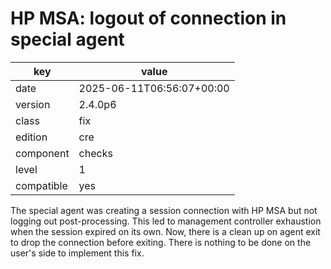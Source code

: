 [//]: # (werk v2)
# HP MSA: logout of connection in special agent

key        | value
---------- | ---
date       | 2025-06-11T06:56:07+00:00
version    | 2.4.0p6
class      | fix
edition    | cre
component  | checks
level      | 1
compatible | yes

The special agent was creating a session connection with HP MSA but not logging
out post-processing. This led to management controller exhaustion when the
session expired on its own. Now, there is a clean up on agent exit to drop the
connection before exiting. There is nothing to be done on the user's side to
implement this fix.

